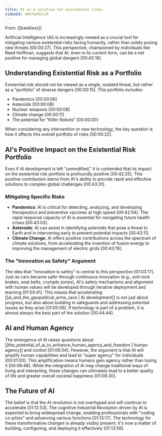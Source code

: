 ```yaml
---
title: AI as a solution for existential risks
videoId: vMzfav01Cc0
---
```


From: [[bankless]] <br/> 

Artificial Intelligence (AI) is increasingly viewed as a crucial tool for mitigating various existential risks facing humanity, rather than solely posing new threats <a class="yt-timestamp" data-t="00:00:27">[00:00:27]</a>. This perspective, championed by individuals like Reed Hoffman, suggests that AI, even in its current form, can be a net positive for managing global dangers <a class="yt-timestamp" data-t="00:42:18">[00:42:18]</a>.

## Understanding Existential Risk as a Portfolio

Existential risk should not be viewed as a single, isolated threat, but rather as a "portfolio" of diverse dangers <a class="yt-timestamp" data-t="00:00:15">[00:00:15]</a>. This portfolio includes:
*   Pandemics <a class="yt-timestamp" data-t="00:00:06">[00:00:06]</a>
*   Asteroids <a class="yt-timestamp" data-t="00:00:08">[00:00:08]</a>
*   Nuclear weapons <a class="yt-timestamp" data-t="00:00:08">[00:00:08]</a>
*   Climate change <a class="yt-timestamp" data-t="00:00:11">[00:00:11]</a>
*   The potential for "Killer Robots" <a class="yt-timestamp" data-t="00:00:00">[00:00:00]</a>

When considering any intervention or new technology, the key question is how it affects this overall portfolio of risks <a class="yt-timestamp" data-t="00:00:22">[00:00:22]</a>.

## AI's Positive Impact on the Existential Risk Portfolio

Even if AI development is left "unmodified," it is contended that its impact on the existential risk portfolio is profoundly positive <a class="yt-timestamp" data-t="00:42:25">[00:42:25]</a>. This positive contribution stems from AI's ability to provide rapid and effective solutions to complex global challenges <a class="yt-timestamp" data-t="00:43:31">[00:43:31]</a>.

### Mitigating Specific Risks
*   **Pandemics**: AI is critical for detecting, analyzing, and developing therapeutics and preventive vaccines at high speed <a class="yt-timestamp" data-t="00:42:54">[00:42:54]</a>. The rapid response capacity of AI is essential for navigating future health crises <a class="yt-timestamp" data-t="00:43:03">[00:43:03]</a>.
*   **Asteroids**: AI can assist in identifying asteroids that pose a threat to Earth and in intervening early to prevent potential impacts <a class="yt-timestamp" data-t="00:43:11">[00:43:11]</a>.
*   **Climate Change**: AI offers positive contributions across the spectrum of climate solutions, from accelerating the invention of fusion energy to improving the management of electric grids <a class="yt-timestamp" data-t="00:43:19">[00:43:19]</a>.

### The "Innovation as Safety" Argument
The idea that "Innovation is safety" is central to this perspective <a class="yt-timestamp" data-t="01:03:17">[01:03:17]</a>. Just as cars became safer through continuous innovation (e.g., anti-lock brakes, seat belts, crumple zones), AI's safety mechanisms and alignment with human values will be developed through iterative deployment and learning <a class="yt-timestamp" data-t="01:03:41">[01:03:41]</a>. This means that accelerating [[ai_and_the_geopolitical_arms_race | AI development]] is not just about progress, but also about building in safeguards and addressing potential issues as they arise <a class="yt-timestamp" data-t="01:05:06">[01:05:06]</a>. If technology is part of a problem, it is almost always the best part of the solution <a class="yt-timestamp" data-t="00:44:44">[00:44:44]</a>.

## AI and Human Agency
The emergence of AI raises questions about [[the_potential_of_ai_to_enhance_human_agency_and_freedom | human agency]] and control <a class="yt-timestamp" data-t="01:06:04">[01:06:04]</a>. However, the argument is that AI will amplify human capabilities and lead to "super agency" for individuals <a class="yt-timestamp" data-t="00:01:00">[00:01:00]</a>. This amplification means humans gain agency rather than losing it <a class="yt-timestamp" data-t="00:08:48">[00:08:48]</a>. While the integration of AI may change traditional ways of living and interacting, these changes can ultimately lead to a better quality of life and greater overall societal happiness <a class="yt-timestamp" data-t="01:08:30">[01:08:30]</a>.

## The Future of AI
The belief is that the AI revolution is not overhyped and will continue to accelerate <a class="yt-timestamp" data-t="01:12:53">[01:12:53]</a>. The cognitive Industrial Revolution driven by AI is expected to bring widespread change, enabling professionals with "coding co-pilots" and advancing various functions <a class="yt-timestamp" data-t="01:13:17">[01:13:17]</a>. The technology for these transformative changes is already visibly present; it's now a matter of building, configuring, and deploying it effectively <a class="yt-timestamp" data-t="01:13:56">[01:13:56]</a>.